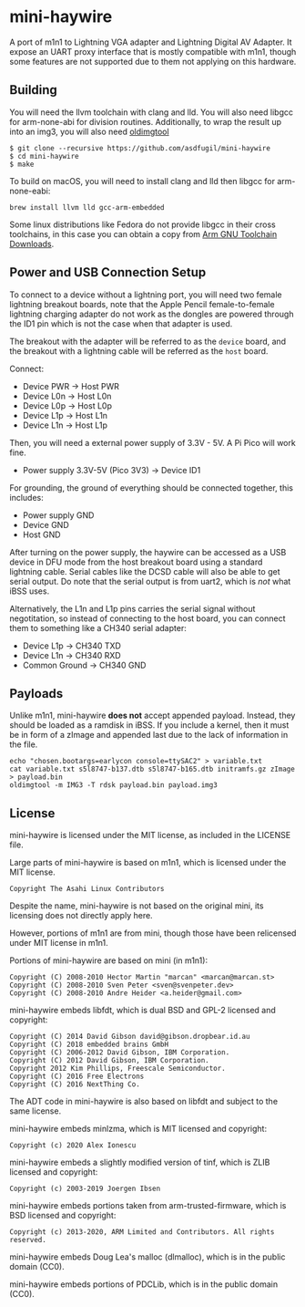 # mini-haywire

A port of m1n1 to Lightning VGA adapter and Lightning Digital AV Adapter.
It expose an UART proxy interface that is mostly compatible with m1n1,
though some features are not supported due to them not applying on this
hardware.

## Building

You will need the llvm toolchain with clang and lld. You will also need
libgcc for arm-none-abi for division routines. Additionally, to wrap
the result up into an img3, you will also need [oldimgtool](https://github.com/justtryingthingsout/oldimgtool)

```
$ git clone --recursive https://github.com/asdfugil/mini-haywire
$ cd mini-haywire
$ make
```

To build on macOS, you will need to install clang and lld then libgcc
for arm-none-eabi:

```
brew install llvm lld gcc-arm-embedded
```

Some linux distributions like Fedora do not provide libgcc in their cross
toolchains, in this case you can obtain a copy from [Arm GNU Toolchain Downloads](https://developer.arm.com/downloads/-/arm-gnu-toolchain-downloads).

## Power and USB Connection Setup

To connect to a device without a lightning port, you will need two female lightning breakout
boards, note that the Apple Pencil female-to-female lightning charging adapter do not work
as the dongles are powered through the ID1 pin which is not the case when that adapter is used.

The breakout with the adapter will be referred to as the `device` board, and the breakout
with a lightning cable will be referred as the `host` board.

Connect:

- Device PWR -> Host PWR
- Device L0n -> Host L0n
- Device L0p -> Host L0p
- Device L1p -> Host L1n
- Device L1n -> Host L1p

Then, you will need a external power supply of 3.3V - 5V. A Pi Pico will work fine.

- Power supply 3.3V-5V (Pico 3V3) -> Device ID1

For grounding, the ground of everything should be connected together, this includes:

- Power supply GND
- Device GND
- Host GND

After turning on the power supply, the haywire can be accessed as a USB device in DFU
mode from the host breakout board using a standard lightning cable. Serial cables like
the DCSD cable will also be able to get serial output. Do note that the serial output
is from uart2, which is *not* what iBSS uses.

Alternatively, the L1n and L1p pins carries the serial signal without negotitation, so
instead of connecting to the host board, you can connect them to something like a
CH340 serial adapter:

- Device L1p -> CH340 TXD
- Device L1n -> CH340 RXD
- Common Ground -> CH340 GND

## Payloads

Unlike m1n1, mini-haywire **does not** accept appended payload. Instead, they should be
loaded as a ramdisk in iBSS. If you include a kernel, then it must be in form of a zImage
and appended last due to the lack of information in the file.

```
echo "chosen.bootargs=earlycon console=ttySAC2" > variable.txt
cat variable.txt s5l8747-b137.dtb s5l8747-b165.dtb initramfs.gz zImage > payload.bin
oldimgtool -m IMG3 -T rdsk payload.bin payload.img3
```

## License

mini-haywire is licensed under the MIT license, as included in the LICENSE file.

Large parts of mini-haywire is based on m1n1, which is licensed under the MIT license.

    Copyright The Asahi Linux Contributors

Despite the name, mini-haywire is not based on the original mini,
its licensing does not directly apply here.

However, portions of m1n1 are from mini, though those have been relicensed
under MIT license in m1n1.

Portions of mini-haywire are based on mini (in m1n1):

    Copyright (C) 2008-2010 Hector Martin "marcan" <marcan@marcan.st>
    Copyright (C) 2008-2010 Sven Peter <sven@svenpeter.dev>
    Copyright (C) 2008-2010 Andre Heider <a.heider@gmail.com>

mini-haywire embeds libfdt, which is dual BSD and GPL-2 licensed and copyright:

    Copyright (C) 2014 David Gibson david@gibson.dropbear.id.au
    Copyright (C) 2018 embedded brains GmbH
    Copyright (C) 2006-2012 David Gibson, IBM Corporation.
    Copyright (C) 2012 David Gibson, IBM Corporation.
    Copyright 2012 Kim Phillips, Freescale Semiconductor.
    Copyright (C) 2016 Free Electrons
    Copyright (C) 2016 NextThing Co.

The ADT code in mini-haywire is also based on libfdt and subject to the same license.

mini-haywire embeds minlzma, which is MIT licensed and copyright:

    Copyright (c) 2020 Alex Ionescu

mini-haywire embeds a slightly modified version of tinf, which is ZLIB licensed and copyright:

    Copyright (c) 2003-2019 Joergen Ibsen

mini-haywire embeds portions taken from arm-trusted-firmware, which is BSD licensed and copyright:

    Copyright (c) 2013-2020, ARM Limited and Contributors. All rights reserved.

mini-haywire embeds Doug Lea's malloc (dlmalloc), which is in the public domain (CC0).

mini-haywire embeds portions of PDCLib, which is in the public domain (CC0).

